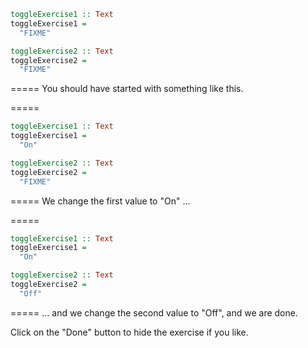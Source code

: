 ```haskell
toggleExercise1 :: Text
toggleExercise1 =
  "FIXME"

toggleExercise2 :: Text
toggleExercise2 =
  "FIXME"
```
=====
You should have started with something like this.

  
=====
```haskell
toggleExercise1 :: Text
toggleExercise1 =
  "On"

toggleExercise2 :: Text
toggleExercise2 =
  "FIXME"
```
=====
We change the first value to "On" ...

  
=====
```haskell
toggleExercise1 :: Text
toggleExercise1 =
  "On"

toggleExercise2 :: Text
toggleExercise2 =
  "Off"
```
=====
... and we change the second value to "Off", and we are done.
 
Click on the "Done" button to hide the exercise if you like.
